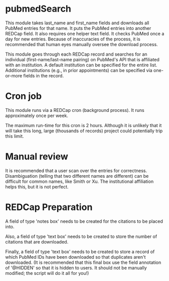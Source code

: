 # pubmedSearch
This module takes last_name and first_name fields and downloads all PubMed entries for that name. It puts the PubMed entries into another REDCap field. It also requires one helper text field. It checks PubMed once a day for new entries. Because of inaccuracies of the process, it is recommended that human eyes manually oversee the download process.

This module goes through each REDCap record and searches for an individual (first-name/last-name pairing) on PubMed's API that is affiliated with an institution. A default institution can be specified for the entire list. Additional institutions (e.g., in prior appointments) can be specified via one-or-more fields in the record.

# Cron job

This module runs via a REDCap cron (background process). It runs approximately once per week.

The maximum run-time for this cron is 2 hours. Although it is unlikely that it will take this long, large (thousands of records) project could potentially trip this limit.

# Manual review

It is recommended that a user scan over the entries for correctness. Disambiguation (telling that two different names are different) can be difficult for common names, like Smith or Xu. The institutional affiliation helps this, but it is not perfect.

# REDCap Preparation

A field of type 'notes box' needs to be created for the citations to be placed into.

Also, a field of type 'text box' needs to be created to store the number of citations that are downloaded.

Finally, a field of type 'text box' needs to be created to store a record of which PubMed IDs have been downloaded so that duplicates aren't downloaded. (It is recommended that this final box use the field annotation of '@HIDDEN' so that it is hidden to users. It should not be manually modified; the script will do it all for you!)
